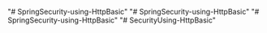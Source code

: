 "# SpringSecurity-using-HttpBasic" 
"# SpringSecurity-using-HttpBasic" 
"# SpringSecurity-using-HttpBasic" 
"# SecurityUsing-HttpBasic" 
